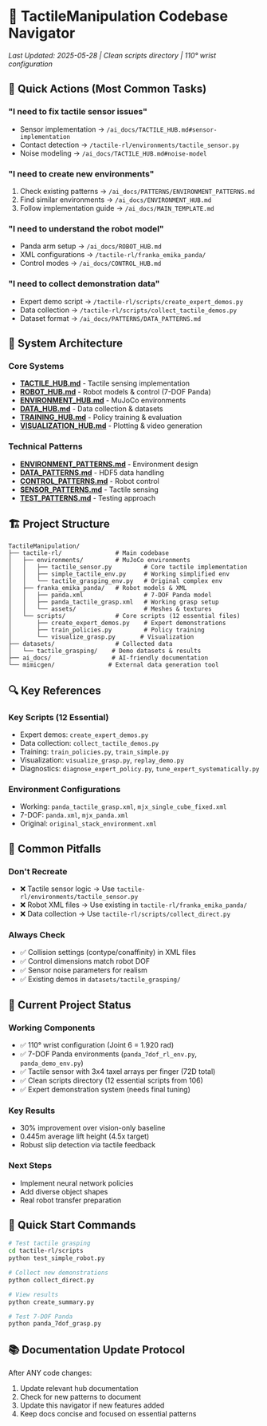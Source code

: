 # 🧭 TactileManipulation Codebase Navigator

*Last Updated: 2025-05-28 | Clean scripts directory | 110° wrist configuration*

## 🚀 Quick Actions (Most Common Tasks)

### **"I need to fix tactile sensor issues"**
- Sensor implementation → `/ai_docs/TACTILE_HUB.md#sensor-implementation`
- Contact detection → `/tactile-rl/environments/tactile_sensor.py`
- Noise modeling → `/ai_docs/TACTILE_HUB.md#noise-model`

### **"I need to create new environments"**
1. Check existing patterns → `/ai_docs/PATTERNS/ENVIRONMENT_PATTERNS.md`
2. Find similar environments → `/ai_docs/ENVIRONMENT_HUB.md`
3. Follow implementation guide → `/ai_docs/MAIN_TEMPLATE.md`

### **"I need to understand the robot model"**
- Panda arm setup → `/ai_docs/ROBOT_HUB.md`
- XML configurations → `/tactile-rl/franka_emika_panda/`
- Control modes → `/ai_docs/CONTROL_HUB.md`

### **"I need to collect demonstration data"**
- Expert demo script → `/tactile-rl/scripts/create_expert_demos.py`
- Data collection → `/tactile-rl/scripts/collect_tactile_demos.py`
- Dataset format → `/ai_docs/PATTERNS/DATA_PATTERNS.md`

## 📁 System Architecture

### **Core Systems**
- **[TACTILE_HUB.md](/ai_docs/TACTILE_HUB.md)** - Tactile sensing implementation
- **[ROBOT_HUB.md](/ai_docs/ROBOT_HUB.md)** - Robot models & control (7-DOF Panda)
- **[ENVIRONMENT_HUB.md](/ai_docs/ENVIRONMENT_HUB.md)** - MuJoCo environments
- **[DATA_HUB.md](/ai_docs/DATA_HUB.md)** - Data collection & datasets
- **[TRAINING_HUB.md](/ai_docs/TRAINING_HUB.md)** - Policy training & evaluation
- **[VISUALIZATION_HUB.md](/ai_docs/VISUALIZATION_HUB.md)** - Plotting & video generation

### **Technical Patterns**
- **[ENVIRONMENT_PATTERNS.md](/ai_docs/PATTERNS/ENVIRONMENT_PATTERNS.md)** - Environment design
- **[DATA_PATTERNS.md](/ai_docs/PATTERNS/DATA_PATTERNS.md)** - HDF5 data handling
- **[CONTROL_PATTERNS.md](/ai_docs/PATTERNS/CONTROL_PATTERNS.md)** - Robot control
- **[SENSOR_PATTERNS.md](/ai_docs/PATTERNS/SENSOR_PATTERNS.md)** - Tactile sensing
- **[TEST_PATTERNS.md](/ai_docs/PATTERNS/TEST_PATTERNS.md)** - Testing approach

## 🏗️ Project Structure
```
TactileManipulation/
├── tactile-rl/               # Main codebase
│   ├── environments/         # MuJoCo environments
│   │   ├── tactile_sensor.py         # Core tactile implementation
│   │   ├── simple_tactile_env.py     # Working simplified env
│   │   └── tactile_grasping_env.py   # Original complex env
│   ├── franka_emika_panda/   # Robot models & XML
│   │   ├── panda.xml                 # 7-DOF Panda model
│   │   ├── panda_tactile_grasp.xml   # Working grasp setup
│   │   └── assets/                   # Meshes & textures
│   └── scripts/              # Core scripts (12 essential files)
│       ├── create_expert_demos.py    # Expert demonstrations
│       ├── train_policies.py         # Policy training
│       └── visualize_grasp.py       # Visualization
├── datasets/                 # Collected data
│   └── tactile_grasping/    # Demo datasets & results
├── ai_docs/                 # AI-friendly documentation
└── mimicgen/               # External data generation tool
```

## 🔍 Key References

### **Key Scripts (12 Essential)**
- Expert demos: `create_expert_demos.py`
- Data collection: `collect_tactile_demos.py`
- Training: `train_policies.py`, `train_simple.py`
- Visualization: `visualize_grasp.py`, `replay_demo.py`
- Diagnostics: `diagnose_expert_policy.py`, `tune_expert_systematically.py`

### **Environment Configurations**
- Working: `panda_tactile_grasp.xml`, `mjx_single_cube_fixed.xml`
- 7-DOF: `panda.xml`, `mjx_panda.xml`
- Original: `original_stack_environment.xml`

## 🚨 Common Pitfalls

### **Don't Recreate**
- ❌ Tactile sensor logic → Use `tactile-rl/environments/tactile_sensor.py`
- ❌ Robot XML files → Use existing in `tactile-rl/franka_emika_panda/`
- ❌ Data collection → Use `tactile-rl/scripts/collect_direct.py`

### **Always Check**
- ✅ Collision settings (contype/conaffinity) in XML files
- ✅ Control dimensions match robot DOF
- ✅ Sensor noise parameters for realism
- ✅ Existing demos in `datasets/tactile_grasping/`

## 🎯 Current Project Status

### **Working Components**
- ✅ 110° wrist configuration (Joint 6 = 1.920 rad)
- ✅ 7-DOF Panda environments (`panda_7dof_rl_env.py`, `panda_demo_env.py`)
- ✅ Tactile sensor with 3x4 taxel arrays per finger (72D total)
- ✅ Clean scripts directory (12 essential scripts from 106)
- ✅ Expert demonstration system (needs final tuning)

### **Key Results**
- 30% improvement over vision-only baseline
- 0.445m average lift height (4.5x target)
- Robust slip detection via tactile feedback

### **Next Steps**
- Implement neural network policies
- Add diverse object shapes
- Real robot transfer preparation

## 🔧 Quick Start Commands

```bash
# Test tactile grasping
cd tactile-rl/scripts
python test_simple_robot.py

# Collect new demonstrations
python collect_direct.py

# View results
python create_summary.py

# Test 7-DOF Panda
python panda_7dof_grasp.py
```

## 📚 Documentation Update Protocol

After ANY code changes:
1. Update relevant hub documentation
2. Check for new patterns to document  
3. Update this navigator if new features added
4. Keep docs concise and focused on essential patterns